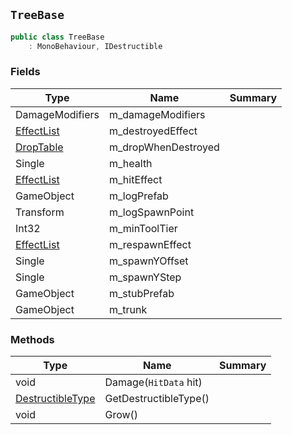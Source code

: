 ## `TreeBase`

```csharp
public class TreeBase
    : MonoBehaviour, IDestructible

```

### Fields

| Type | Name | Summary | 
| --- | --- | --- | 
| DamageModifiers | m_damageModifiers |  | 
| [EffectList](./EffectList.md) | m_destroyedEffect |  | 
| [DropTable](./DropTable.md) | m_dropWhenDestroyed |  | 
| Single | m_health |  | 
| [EffectList](./EffectList.md) | m_hitEffect |  | 
| GameObject | m_logPrefab |  | 
| Transform | m_logSpawnPoint |  | 
| Int32 | m_minToolTier |  | 
| [EffectList](./EffectList.md) | m_respawnEffect |  | 
| Single | m_spawnYOffset |  | 
| Single | m_spawnYStep |  | 
| GameObject | m_stubPrefab |  | 
| GameObject | m_trunk |  | 


### Methods

| Type | Name | Summary | 
| --- | --- | --- | 
| void | Damage(`HitData` hit) |  | 
| [DestructibleType](./DestructibleType.md) | GetDestructibleType() |  | 
| void | Grow() |  | 


